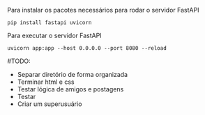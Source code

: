 Para instalar os pacotes necessários para rodar o servidor FastAPI

```
pip install fastapi uvicorn
```

Para executar o servidor FastAPI

```
uvicorn app:app --host 0.0.0.0 --port 8080 --reload
```

#TODO:

- Separar diretório de forma organizada
- Terminar html e css
- Testar lógica de amigos e postagens
- Testar
- Criar um superusuário
